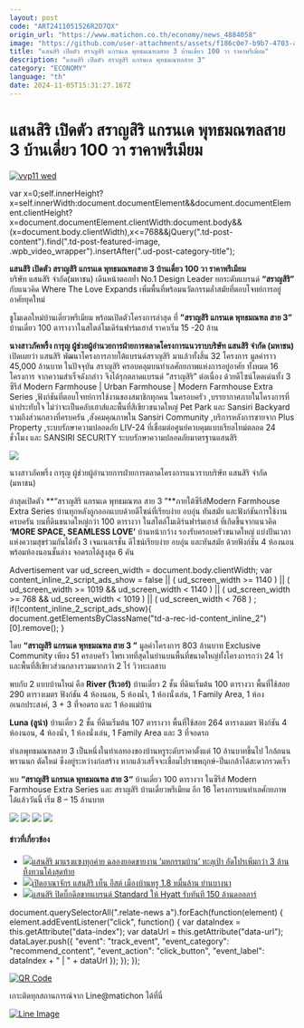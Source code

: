 ```yaml
---
layout: post
code: "ART2411051526R2D7QX"
origin_url: "https://www.matichon.co.th/economy/news_4884058"
image: "https://github.com/user-attachments/assets/f186c0e7-b9b7-4703-a145-8f172ad6c728"
title: "แสนสิริ เปิดตัว สราญสิริ แกรนเด พุทธมณฑลสาย 3 บ้านเดี่ยว 100 วา ราคาพรีเมียม"
description: "แสนสิริ เปิดตัว สราญสิริ แกรนเด พุทธมณฑลสาย 3"
category: "ECONOMY"
language: "th"
date: 2024-11-05T15:31:27.167Z
---
```


# แสนสิริ เปิดตัว สราญสิริ แกรนเด พุทธมณฑลสาย 3 บ้านเดี่ยว 100 วา ราคาพรีเมียม

[![](https://www.matichon.co.th/wp-content/uploads/2024/11/vvp11-wed.jpg "vvp11 wed")](https://www.matichon.co.th/wp-content/uploads/2024/11/vvp11-wed.jpg)

var x=0;self.innerHeight?x=self.innerWidth:document.documentElement&&document.documentElement.clientHeight?x=document.documentElement.clientWidth:document.body&&(x=document.body.clientWidth),x<=768&&jQuery(".td-post-content").find(".td-post-featured-image, .wpb\_video\_wrapper").insertAfter(".ud-post-category-title");

**แสนสิริ เปิดตัว สราญสิริ แกรนเด พุทธมณฑลสาย 3 บ้านเดี่ยว 100 วา ราคาพรีเมียม**  
บริษัท แสนสิริ จำกัด(มหาชน) เดินหน้าตอกย้ำ No.1 Design Leader ยกระดับแบรนด์ **“สราญสิริ”** กับแนวคิด Where The Love Expands เพิ่มพื้นที่พร้อมนวัตกรรมล้ำสมัยที่ตอบโจทย์การอยู่อาศัยยุคใหม่

ชูโมเดลใหม่บ้านเดี่ยวพรีเมียม พร้อมเปิดตัวโครงการล่าสุด ที่ **”สราญสิริ แกรนเด พุทธมณฑล สาย 3”** บ้านเดี่ยว 100 ตารางวาในสไตล์โมเดิร์นฟาร์มเฮาส์ ราคาเริ่ม 15 -20 ล้าน

**นางสาวภัคพริ้ง การุญ ผู้ช่วยผู้อำนวยการฝ่ายการตลาดโครงการแนวราบบริษัท แสนสิริ จำกัด (มหาชน)** เปิดเผยว่า แสนสิริ พัฒนาโครงการภายใต้แบรนด์สราญสิริ มาแล้วทั้งสิ้น 32 โครงการ มูลค่าราว 45,000 ล้านบาท ในปัจจุบัน สราญสิริ ครอบคลุมบนทำเลศักยภาพแห่งการอยู่อาศัย ทั้งหมด 16 โครงการ จากความสำเร็จดังกล่าว จึงได้รุกตลาดแบรนด์ ”สราญสิริ” ต่อเนื่อง ด้วยดีไซน์โดดเด่นทั้ง 3 ซีรีส์ Modern Farmhouse | Urban Farmhouse | Modern Farmhouse Extra Series ,ฟังก์ชันที่ตอบโจทย์การใช้งานของสมาชิกทุกคน ในครอบครัว ,บรรยากาศภายในโครงการที่น่าประทับใจ ไม่ว่าจะเป็นคลับเฮาส์และพื้นที่สีเขียวขนาดใหญ่ Pet Park และ Sansiri Backyard รวมถึงส่วนกลางที่ครบครัน ,สังคมคุณภาพใน Sansiri Community ,บริการหลังการขายจาก Plus Property ,ระบบรักษาความปลอดภัย LIV-24 ที่เชื่อมต่อศูนย์ควบคุมแบบเรียลไทม์ตลอด 24 ชั่วโมง และ SANSIRI SECURITY ระบบรักษาความปลอดภัยมาตรฐานแสนสิริ

![](https://www.matichon.co.th/wp-content/uploads/2024/11/S__11190517-scaled.jpg)

นางสาวภัคพริ้ง การุญ ผู้ช่วยผู้อำนวยการฝ่ายการตลาดโครงการแนวราบบริษัท แสนสิริ จำกัด (มหาชน)

ล่าสุดเปิดตัว **“สราญสิริ แกรนเด พุทธมณฑล สาย 3 ”**ภายใต้ซีรีส์Modern Farmhouse Extra Series บ้านทุกหลังถูกออกแบบด้วยดีไซน์ที่เรียบง่าย อบอุ่น ทันสมัย และฟังก์ชันการใช้งานครบครัน บนที่ดินขนาดใหญ่กว่า 100 ตารางวา ในสไตล์โมเดิร์นฟาร์มเฮาส์ ที่เกิดขึ้นจากแนวคิด **‘MORE SPACE, SEAMLESS LOVE’** บ้านหน้ากว้าง รองรับครอบครัวขนาดใหญ่ แบ่งปันเวลาแห่งความสุขร่วมกันได้ทั้ง 3 เจนเนอเรชั่น ดีไซน์เรียบง่าย อบอุ่น และทันสมัย ด้วยฟังก์ชัน 4 ห้องนอน พร้อมห้องนอนชั้นล่าง จอดรถได้สูงสุด 6 คัน

Advertisement var ud\_screen\_width = document.body.clientWidth; var content\_inline\_2\_script\_ads\_show = false || ( ud\_screen\_width >= 1140 ) || ( ud\_screen\_width >= 1019 && ud\_screen\_width < 1140 ) || ( ud\_screen\_width >= 768 && ud\_screen\_width < 1019 ) || ( ud\_screen\_width < 768 ) ; if(!content\_inline\_2\_script\_ads\_show){ document.getElementsByClassName("td-a-rec-id-content\_inline\_2")\[0\].remove(); }

โดย **“สราญสิริ แกรนเด พุทธมณฑล สาย 3 ”** มูลค่าโครงการ 803 ล้านบาท Exclusive Community เพียง 51 ครอบครัว ไพรเวทที่สุดในย่านบนพื้นที่ขนาดใหญ่ทั้งโครงการกว่า 24 ไร่ และพื้นที่สีเขียวส่วนกลางรวมมากกว่า 2 ไร่ วิวทะเลสาบ

พบกับ 2 แบบบ้านใหม่ คือ **River (ริเวอร์)** บ้านเดี่ยว 2 ชั้น ที่ดินเริ่มต้น 100 ตารางวา พื้นที่ใช้สอย 290 ตารางเมตร ฟังก์ชัน 4 ห้องนอน, 5 ห้องน้ำ, 1 ห้องนั่งเล่น, 1 Family Area, 1 ห้องอเนกประสงค์, 3 + 3 ที่จอดรถ และ 1 ห้องแม่บ้าน

**Luna (ลูน่า)** บ้านเดี่ยว 2 ชั้น ที่ดินเริ่มต้น 107 ตารางวา พื้นที่ใช้สอย 264 ตารางเมตร ฟังก์ชัน 4 ห้องนอน, 4 ห้องน้ำ, 1 ห้องนั่งเล่น, 1 Family Area และ 3 ที่จอดรถ

ทำเลพุทธมณฑลสาย 3 เป็นหนึ่งในทำเลทองของบ้านหรูระดับราคาตั้งแต่ 10 ล้านบาทขึ้นไป ใกล้ถนนพรานนก ตัดใหม่ ซึ่งอยู่ระหว่างก่อสร้าง หากแล้วเสร็จจะเชื่อมไปราชพฤกษ์-ปิ่นเกล้าได้สะดวกรวดเร็ว

พบ **“สราญสิริ แกรนเด พุทธมณฑล สาย 3“** บ้านเดี่ยว 100 ตารางวา ในซีรีส์ Modern Farmhouse Extra Series และ สราญสิริ บ้านเดี่ยวพรีเมียม อีก 16 โครงการบนทำเลศักยภาพ ได้แล้ววันนี้ เริ่ม 8 – 15 ล้านบาท

![](https://www.matichon.co.th/wp-content/uploads/2024/11/S__11190407_0-scaled.jpg) ![](https://www.matichon.co.th/wp-content/uploads/2024/11/S__11190413_0.jpg) ![](https://www.matichon.co.th/wp-content/uploads/2024/11/S__11190427_0-scaled.jpg) ![](https://www.matichon.co.th/wp-content/uploads/2024/11/S__11190441_0-scaled.jpg)

#### ข่าวที่เกี่ยวข้อง

*   [![](https://www.matichon.co.th/wp-content/uploads/2024/11/ljk10-wed.jpg)แสนสิริ มาแรงแซงทุกค่าย ฉลองยอดขายงาน ’มหกรรมบ้าน’ ทะลุเป้า อัดโปรเพิ่มกว่า 3 ล้าน ทิ้งทวนโค้งสุดท้าย](https://www.matichon.co.th/economy/news_4878681)
*   [![](https://www.matichon.co.th/wp-content/uploads/2024/10/cdi16-wed.jpg)เปิดอาณาจักร แสนสิริ เท็น อีสต์ เมืองบ้านหรู 1.8 หมื่นล้าน ย่านบางนา](https://www.matichon.co.th/economy/news_4872353)
*   [![](https://www.matichon.co.th/wp-content/uploads/2024/10/sok13-wed-Copy.jpg)แสนสิริ ปิดบิ๊กดีลขายแบรนด์ Standard ให้ Hyatt รับทันที 150 ล้านดอลลาร์](https://www.matichon.co.th/economy/news_4824401)

document.querySelectorAll(".relate-news a").forEach(function(element) { element.addEventListener("click", function() { var dataIndex = this.getAttribute("data-index"); var dataUrl = this.getAttribute("data-url"); dataLayer.push({ "event": "track\_event", "event\_category": "recommend\_content", "event\_action": "click\_button", "event\_label": dataIndex + " | " + dataUrl }); }); });

[![QR Code](https://www.matichon.co.th/wp-content/uploads/2023/07/wob1371z.jpg)](https://lin.ee/ht0nDxX)

เกาะติดทุกสถานการณ์จาก Line@matichon ได้ที่นี่

[![Line Image](https://www.matichon.co.th/wp-content/uploads/2023/07/th.png)](https://lin.ee/ht0nDxX)